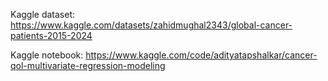 Kaggle dataset: https://www.kaggle.com/datasets/zahidmughal2343/global-cancer-patients-2015-2024

Kaggle notebook: https://www.kaggle.com/code/adityatapshalkar/cancer-qol-multivariate-regression-modeling
